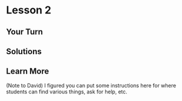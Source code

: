 # Lesson 2

## Your Turn

## Solutions

## Learn More

(Note to David) I figured you can put some instructions here for where students
can find various things, ask for help, etc.
